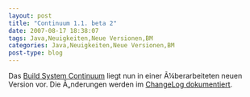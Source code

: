 ```yaml
---
layout: post
title: "Continuum 1.1. beta 2"
date: 2007-08-17 18:38:07
tags: Java,Neuigkeiten,Neue Versionen,BM
categories: Java,Neuigkeiten,Neue Versionen,BM
post-type: blog
---
```

Das <a href="http://maven.apache.org/continuum">Build System Continuum</a> liegt nun in einer Ã¼berarbeiteten neuen Version vor. Die Ã„nderungen werden im <a href="http://jira.codehaus.org/secure/ReleaseNote.jspa?projectId=10540&styleName=Html&version=13606">ChangeLog dokumentiert</a>.